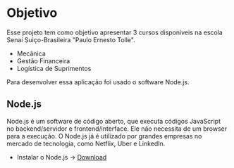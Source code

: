 # **Objetivo**
Esse projeto tem como objetivo apresentar 3 cursos disponíveis na escola Senai Suiço-Brasileira "Paulo Ernesto Tolle". 
* Mecânica 
* Gestão Financeira 
* Logística de Suprimentos

Para desenvolver essa aplicação foi usado o software Node.js.

## Node.js
Node.js é um software de código aberto, que executa códigos JavaScript no backend/servidor e frontend/interface. Ele não necessita de um browser para a execução.
O Node.js já é utilizado por grandes empresas no mercado de tecnologia, como Netflix, Uber e LinkedIn.

* Instalar o Node.js -> [Download](https://nodejs.org/en/download/)




